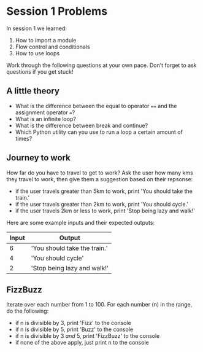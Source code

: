 # Session 1 Problems

In session 1 we learned:

1. How to import a module
2. Flow control and conditionals
3. How to use loops

Work through the following questions at your own pace. Don't forget to ask questions if you get stuck!

## A little theory

- What is the difference between the equal to operator `==` and the assignment operator `=`?
- What is an infinite loop?
- What is the difference between break and continue?
- Which Python utility can you use to run a loop a certain amount of times?

## Journey to work

How far do you have to travel to get to work? Ask the user how many kms they travel to work, then give them a suggestion based on their repsonse:
- if the user travels greater than 5km to work, print 'You should take the train.'
- if the user travels greater than 2km to work, print 'You should cycle.'
- if the user travels 2km or less to work, print 'Stop being lazy and walk!'

Here are some example inputs and their expected outputs:

|Input|Output|
|-----|------|
|6|'You should take the train.'|
|4|'You should cycle'|
|2|'Stop being lazy and walk!'|

## FizzBuzz

Iterate over each number from 1 to 100. For each number (n) in the range, do the following:
- if n is divisible by 3, print 'Fizz' to the console
- if n is divisible by 5, print 'Buzz' to the console
- if n is divisible by 3 *and* 5, print 'FizzBuzz' to the console
- if none of the above apply, just print n to the console


